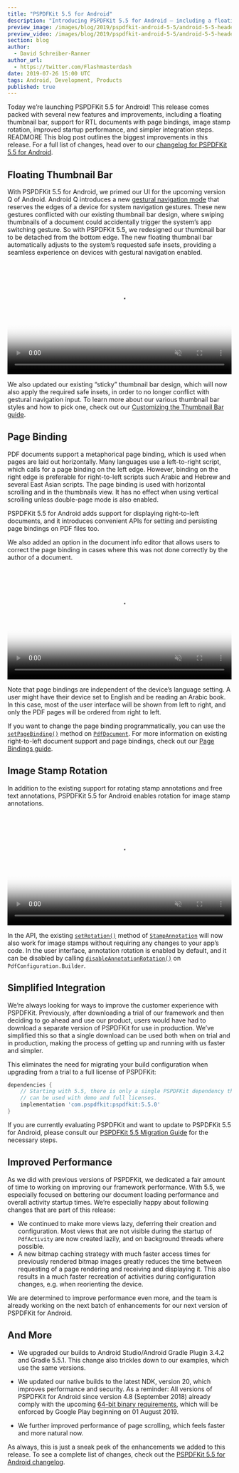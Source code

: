 ```yaml
---
title: "PSPDFKit 5.5 for Android"
description: "Introducing PSPDFKit 5.5 for Android — including a floating thumbnail bar, RTL document support, image stamp rotation, better performance, and more."
preview_image: /images/blog/2019/pspdfkit-android-5-5/android-5-5-header.png
preview_video: /images/blog/2019/pspdfkit-android-5-5/android-5-5-header.mp4
section: blog
author:
  - David Schreiber-Ranner
author_url:
  - https://twitter.com/Flashmasterdash
date: 2019-07-26 15:00 UTC
tags: Android, Development, Products
published: true
---
```


Today we’re launching PSPDFKit 5.5 for Android! This release comes packed with several new features and improvements, including a floating thumbnail bar, support for RTL documents with page bindings, image stamp rotation, improved startup performance, and simpler integration steps. READMORE This blog post outlines the biggest improvements in this release. For a full list of changes, head over to our [changelog for PSPDFKit 5.5 for Android][changelog].

## Floating Thumbnail Bar

With PSPDFKit 5.5 for Android, we primed our UI for the upcoming version Q of Android. Android Q introduces a new [gestural navigation mode][q gestural navigation] that reserves the edges of a device for system navigation gestures. These new gestures conflicted with our existing thumbnail bar design, where swiping thumbnails of a document could accidentally trigger the system’s app switching gesture. So with PSPDFKit 5.5, we redesigned our thumbnail bar to be detached from the bottom edge. The new floating thumbnail bar automatically adjusts to the system’s requested safe insets, providing a seamless experience on devices with gestural navigation enabled.

<video src="/images/blog/2019/pspdfkit-android-5-5/floating-thumbnail-bar.mp4"
 poster="/images/blog/2019/pspdfkit-android-5-5/floating-thumbnail-bar.png"
 width="100%"
 data-controller="video"
 data-video-autoplay="true"
 controls
 playsinline
 loop
 muted>
</video>

We also updated our existing “sticky” thumbnail bar design, which will now also apply the required safe insets, in order to no longer conflict with gestural navigation input. To learn more about our various thumbnail bar styles and how to pick one, check out our [Customizing the Thumbnail Bar guide][thumbnail bar guide].

## Page Binding

PDF documents support a metaphorical page binding, which is used when pages are laid out horizontally. Many languages use a left-to-right script, which calls for a page binding on the left edge. However, binding on the right edge is preferable for right-to-left scripts such Arabic and Hebrew and several East Asian scripts. The page binding is used with horizontal scrolling and in the thumbnails view. It has no effect when using vertical scrolling unless double-page mode is also enabled.

PSPDFKit 5.5 for Android adds support for displaying right-to-left documents, and it introduces convenient APIs for setting and persisting page bindings on PDF files too.

We also added an option in the document info editor that allows users to correct the page binding in cases where this was not done correctly by the author of a document.

<video src="/images/blog/2019/pspdfkit-android-5-5/page-binding.mp4" 
 poster="/images/blog/2019/pspdfkit-android-5-5/page-binding.png" 
 width="100%" 
 data-controller="video"
 data-video-autoplay="true"
 controls 
 playsinline 
 loop 
 muted>
</video>

Note that page bindings are independent of the device’s language setting. A user might have their device set to English and be reading an Arabic book. In this case, most of the user interface will be shown from left to right, and only the PDF pages will be ordered from right to left.

If you want to change the page binding programmatically, you can use the [`setPageBinding()`][pdfdocument#setpagebinding()] method on [`PdfDocument`][]. For more information on existing right-to-left document support and page bindings, check out our [Page Bindings guide][page binding guide].

## Image Stamp Rotation

In addition to the existing support for rotating stamp annotations and free text annotations, PSPDFKit 5.5 for Android enables rotation for image stamp annotations.

<video src="/images/blog/2019/pspdfkit-android-5-5/image-rotation.mp4" 
 poster="/images/blog/2019/pspdfkit-android-5-5/image-rotation.png" 
 width="100%" 
 data-controller="video"
 data-video-autoplay="true"
 controls 
 playsinline 
 loop 
 muted>
</video>

In the API, the existing [`setRotation()`][setrotation()] method of [`StampAnnotation`][stampannotation] will now also work for image stamps without requiring any changes to your app’s code. In the user interface, annotation rotation is enabled by default, and it can be disabled by calling [`disableAnnotationRotation()`][disableannotationrotation()] on `PdfConfiguration.Builder`.

## Simplified Integration

We’re always looking for ways to improve the customer experience with PSPDFKit. Previously, after downloading a trial of our framework and then deciding to go ahead and use our product, users would have had to download a separate version of PSPDFKit for use in production. We’ve simplified this so that a single download can be used both when on trial and in production, making the process of getting up and running with us faster and simpler.

This eliminates the need for migrating your build configuration when upgrading from a trial to a full license of PSPDFKit:

```build.gradle
dependencies {
    // Starting with 5.5, there is only a single PSPDFKit dependency that
    // can be used with demo and full licenses.
    implementation 'com.pspdfkit:pspdfkit:5.5.0'
}
```

If you are currently evaluating PSPDFKit and want to update to PSPDFKit 5.5 for Android, please consult our [PSPDFKit 5.5 Migration Guide][migration guide] for the necessary steps.

## Improved Performance

As we did with previous versions of PSPDFKit, we dedicated a fair amount of time to working on improving our framework performance. With 5.5, we especially focused on bettering our document loading performance and overall activity startup times. We’re especially happy about following changes that are part of this release:

- We continued to make more views lazy, deferring their creation and configuration. Most views that are not visible during the startup of `PdfActivity` are now created lazily, and on background threads where possible.
- A new bitmap caching strategy with much faster access times for previously rendered bitmap images greatly reduces the time between requesting of a page rendering and receiving and displaying it. This also results in a much faster recreation of activities during configuration changes, e.g. when reorienting the device.

We are determined to improve performance even more, and the team is already working on the next batch of enhancements for our next version of PSPDFKit for Android.

## And More

- We upgraded our builds to Android Studio/Android Gradle Plugin 3.4.2 and Gradle 5.5.1. This change also trickles down to our examples, which use the same versions.

- We updated our native builds to the latest NDK, version 20, which improves performance and security. As a reminder: All versions of PSPDFKit for Android since version 4.8 (September 2018) already comply with the upcoming [64-bit binary requirements][64-bit requirements], which will be enforced by Google Play beginning on 01 August 2019.

- We further improved performance of page scrolling, which feels faster and more natural now.

As always, this is just a sneak peek of the enhancements we added to this release. To see a complete list of changes, check out the [PSPDFKit 5.5 for Android changelog][changelog].

[pdfviewer]: https://pdfviewer.io
[changelog]: /changelog/android/#5.5.0
[migration guide]: /guides/android/current/migration-guides/pspdfkit-5-5-migration-guide
[q gestural navigation]: https://developer.android.com/preview/features/gesturalnav
[thumbnail bar guide]: https://pspdfkit.com/guides/android/current/customizing-the-interface/customizing-the-thumbnail-bar
[pdfdocument#setpagebinding()]: https://pspdfkit.com/api/android/reference/com/pspdfkit/document/PdfDocument.html#setPageBinding(com.pspdfkit.document.PageBinding)
[`pdfdocument`]: https://pspdfkit.com/api/android/reference/com/pspdfkit/document/PdfDocument.html
[page binding guide]: /guides/android/current/miscellaneous/page-bindings
[64-bit requirements]: https://developer.android.com/distribute/best-practices/develop/64-bit
[setrotation()]: https://pspdfkit.com/api/android/reference/com/pspdfkit/annotations/StampAnnotation.html#setRotation(int)
[stampannotation]: https://pspdfkit.com/api/android/reference/com/pspdfkit/annotations/StampAnnotation.html
[disableannotationrotation()]: https://pspdfkit.com/api/android/reference/com/pspdfkit/configuration/PdfConfiguration.Builder.html#disableAnnotationRotation()
